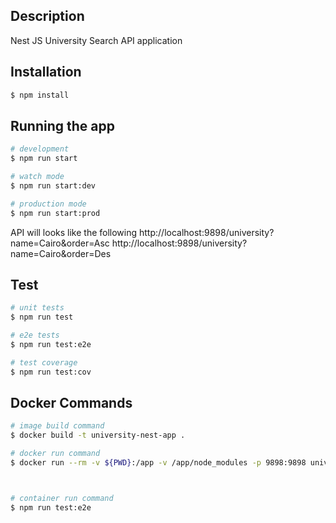 
## Description

Nest JS University Search API application

## Installation

```bash
$ npm install
```

## Running the app

```bash
# development
$ npm run start

# watch mode
$ npm run start:dev

# production mode
$ npm run start:prod
```

API will looks like the following
http://localhost:9898/university?name=Cairo&order=Asc
http://localhost:9898/university?name=Cairo&order=Des

## Test

```bash
# unit tests
$ npm run test

# e2e tests
$ npm run test:e2e

# test coverage
$ npm run test:cov
```
## Docker Commands

```bash
# image build command
$ docker build -t university-nest-app . 

# docker run command
$ docker run --rm -v ${PWD}:/app -v /app/node_modules -p 9898:9898 university-nest-app



# container run command
$ npm run test:e2e

```

